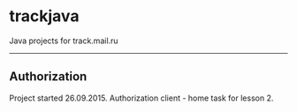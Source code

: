 # trackjava
Java projects for track.mail.ru

---
## Authorization
Project started 26.09.2015.
Authorization client - home task for lesson 2.
